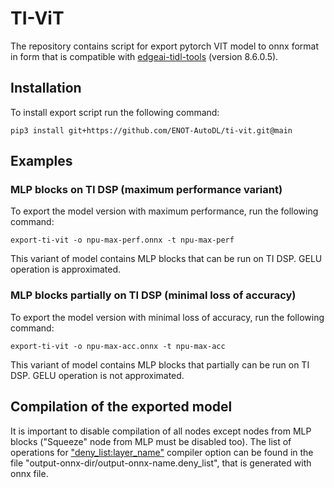 # TI-ViT

The repository contains script for export pytorch VIT model to onnx format in form that is compatible with 
[edgeai-tidl-tools](https://github.com/TexasInstruments/edgeai-tidl-tools) (version 8.6.0.5). 

## Installation

To install export script run the following command:
```commandline
pip3 install git+https://github.com/ENOT-AutoDL/ti-vit.git@main
```

## Examples

### MLP blocks on TI DSP (maximum performance variant)

To export the model version with maximum performance, run the following command:
```commandline
export-ti-vit -o npu-max-perf.onnx -t npu-max-perf
```
This variant of model contains MLP blocks that can be run on TI DSP. GELU operation is approximated.

### MLP blocks partially on TI DSP (minimal loss of accuracy)

To export the model version with minimal loss of accuracy, run the following command:
```commandline
export-ti-vit -o npu-max-acc.onnx -t npu-max-acc
```
This variant of model contains MLP blocks that partially can be run on TI DSP. GELU operation is not approximated.

## Compilation of the exported model

It is important to disable compilation of all nodes except nodes from MLP blocks ("Squeeze" node from MLP must be 
disabled too). The list of operations for ["deny_list:layer_name"](https://github.com/TexasInstruments/edgeai-tidl-tools/blob/08_06_00_05/examples/osrt_python/README.md#options-to-enable-control-on-layer-level-delegation-to-ti-dsparm) 
compiler option can be found in the file "output-onnx-dir/output-onnx-name.deny_list", that is generated with onnx file.
